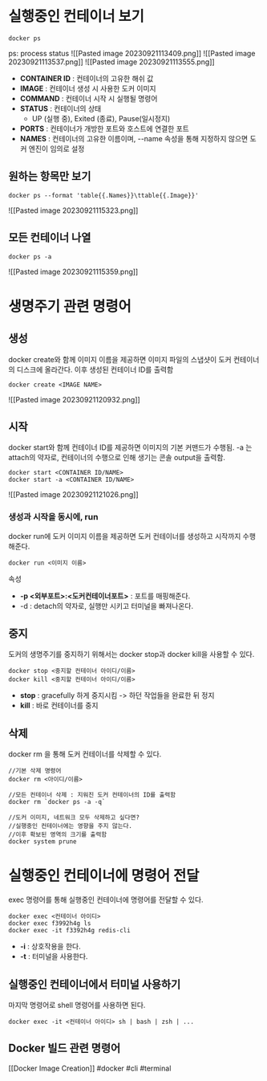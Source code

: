 # 실행중인 컨테이너 보기
```shell
docker ps
```
ps: process status
![[Pasted image 20230921113409.png]]
![[Pasted image 20230921113537.png]]
![[Pasted image 20230921113555.png]]

* **CONTAINER ID** : 컨테이너의 고유한 해쉬 값 
* **IMAGE** : 컨테이너 생성 시 사용한 도커 이미지
* **COMMAND** : 컨테이너 시작 시 실행될 명령어
* **STATUS** : 컨테이너의 상태
	* UP (실행 중), Exited (종료), Pause(일시정지)
* **PORTS** : 컨테이너가 개방한 포트와 호스트에 연결한 포트
* **NAMES** : 컨테이너의 고유한 이름이며, --name 속성을 통해 지정하지 않으면 도커 엔진이 임의로 설정
## 원하는 항목만 보기
```shell
docker ps --format 'table{{.Names}}\ttable{{.Image}}'
```
![[Pasted image 20230921115323.png]]
## 모든 컨테이너 나열
```shell
docker ps -a
```
![[Pasted image 20230921115359.png]]
# 생명주기 관련 명령어
## 생성
docker create와 함께 이미지 이름을 제공하면 이미지 파일의 스냅샷이 도커 컨테이너의 디스크에 올라간다. 이후 생성된 컨테이너 ID를 출력함
```shell
docker create <IMAGE NAME>
```
![[Pasted image 20230921120932.png]]
## 시작 
docker start와 함께 컨테이너 ID를 제공하면 이미지의 기본 커맨드가 수행됨. -a 는 attach의 약자로, 컨테이너의 수행으로 인해 생기는 콘솔 output을 출력함.
```shell
docker start <CONTAINER ID/NAME>
docker start -a <CONTAINER ID/NAME>
```
![[Pasted image 20230921121026.png]]
### 생성과 시작을 동시에, run
docker run에 도커 이미지 이름을 제공하면 도커 컨테이너를 생성하고 시작까지 수행해준다.
```shell
docker run <이미지 이름>
```

속성
* **-p <외부포트>:<도커컨테이너포트>** : 포트를 매핑해준다.
* -d : detach의 약자로, 실행만 시키고 터미널을 빠져나온다.
## 중지 
도커의 생명주기를 중지하기 위해서는 docker stop과 docker kill을 사용할 수 있다.
```shell
docker stop <중지할 컨테이너 아이디/이름>
docker kill <중지할 컨테이너 아이디/이름>
```
* **stop** : gracefully 하게 중지시킴 -> 하던 작업들을 완료한 뒤 정지
* **kill** : 바로 컨테이너를 중지
## 삭제
docker rm 을 통해 도커 컨테이너를 삭제할 수 있다.
```shell
//기본 삭제 명령어
docker rm <아이디/이름>

//모든 컨테이너 삭제 : 지워진 도커 컨테이너의 ID를 출력함
docker rm `docker ps -a -q`

//도커 이미지, 네트워크 모두 삭제하고 싶다면?
//실행중인 컨테이너에는 영향을 주지 않는다.
//이후 확보된 영역의 크기를 출력함
docker system prune 
```
# 실행중인 컨테이너에 명령어 전달
exec 명령어를 통해 실행중인 컨테이너에 명령어를 전달할 수 있다.
```shell
docker exec <컨테이너 아이디>
docker exec f3992h4g ls
docker exec -it f3392h4g redis-cli 
```

* **-i** : 상호작용을 한다.
* **-t** : 터미널을 사용한다.
## 실행중인 컨테이너에서 터미널 사용하기
마지막 명령어로 shell 명령어를 사용하면 된다.
```shell
docker exec -it <컨테이너 아이디> sh | bash | zsh | ...
```

## Docker 빌드 관련 명령어
[[Docker Image Creation]]
#docker #cli #terminal 
